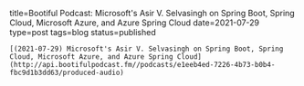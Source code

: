 
title=Bootiful Podcast: Microsoft's Asir V. Selvasingh on Spring Boot, Spring Cloud, Microsoft Azure, and Azure Spring Cloud
date=2021-07-29
type=post
tags=blog
status=published
~~~~~~
[(2021-07-29) Microsoft's Asir V. Selvasingh on Spring Boot, Spring Cloud, Microsoft Azure, and Azure Spring Cloud](http://api.bootifulpodcast.fm//podcasts/e1eeb4ed-7226-4b73-b0b4-fbc9d1b3dd63/produced-audio) 
            